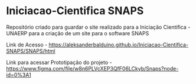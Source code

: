 # Iniciacao-Cientifica SNAPS
Repositório criado para guardar o site realizado para a Iniciação Científica - UNAERP para a criação de um site para o software SNAPS

Link de Acesso - https://aleksanderbalduino.github.io/Iniciacao-Cientifica-SNAPS/SNAPS/html

Link para acessar Prototipação do projeto - https://www.figma.com/file/w8n6PLVcXEP3QfF06LCkyb/Snaps?node-id=0%3A1
